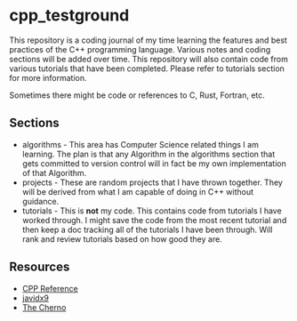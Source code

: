 # cpp_testground
This repository is a coding journal of my time learning the features and best practices of the C++ programming language.
Various notes and coding sections will be added over time. This repository will also contain code from various tutorials
that have been completed. Please refer to tutorials section for more information.

Sometimes there might be code or references to C, Rust, Fortran, etc.

## Sections
* algorithms - This area has Computer Science related things I am learning. The plan is that any Algorithm in the 
algorithms section that gets committed to version control will in fact be my own implementation of that Algorithm.
* projects - These are random projects that I have thrown together. They will be derived from what I am capable of doing
in C++ without guidance.
* tutorials - This is __not__ my code. This contains code from tutorials I have worked through. I might save the code 
from the most recent tutorial and then keep a doc tracking all of the tutorials I have been through. Will rank and 
review tutorials based on how good they are.

## Resources
* [CPP Reference](http://www.cppreference.com/)
* [javidx9](https://www.youtube.com/channel/UC-yuWVUplUJZvieEligKBkA)
* [The Cherno](https://www.youtube.com/channel/UCQ-W1KE9EYfdxhL6S4twUNw)
